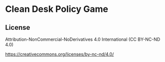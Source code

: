# Clean Desk Policy Game

## License

Attribution-NonCommercial-NoDerivatives 4.0 International (CC BY-NC-ND 4.0) 

https://creativecommons.org/licenses/by-nc-nd/4.0/
